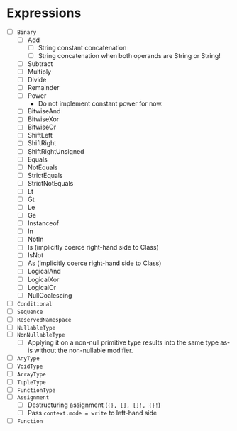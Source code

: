 # Expressions

* [ ] `Binary`
  * [ ] Add
    * [ ] String constant concatenation
    * [ ] String concatenation when both operands are String or String!
  * [ ] Subtract
  * [ ] Multiply
  * [ ] Divide
  * [ ] Remainder
  * [ ] Power
    * Do not implement constant power for now.
  * [ ] BitwiseAnd
  * [ ] BitwiseXor
  * [ ] BitwiseOr
  * [ ] ShiftLeft
  * [ ] ShiftRight
  * [ ] ShiftRightUnsigned
  * [ ] Equals
  * [ ] NotEquals
  * [ ] StrictEquals
  * [ ] StrictNotEquals
  * [ ] Lt
  * [ ] Gt
  * [ ] Le
  * [ ] Ge
  * [ ] Instanceof
  * [ ] In
  * [ ] NotIn
  * [ ] Is (implicitly coerce right-hand side to Class)
  * [ ] IsNot
  * [ ] As (implicitly coerce right-hand side to Class)
  * [ ] LogicalAnd
  * [ ] LogicalXor
  * [ ] LogicalOr
  * [ ] NullCoalescing
* [ ] `Conditional`
* [ ] `Sequence`
* [ ] `ReservedNamespace`
* [ ] `NullableType`
* [ ] `NonNullableType`
  * [ ] Applying it on a non-null primitive type results into the same type as-is without the non-nullable modifier.
* [ ] `AnyType`
* [ ] `VoidType`
* [ ] `ArrayType`
* [ ] `TupleType`
* [ ] `FunctionType`
* [ ] `Assignment`
  * [ ] Destructuring assignment (`{}, [], []!, {}!`)
  * [ ] Pass `context.mode = write` to left-hand side
* [ ] `Function`